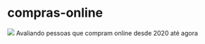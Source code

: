 # compras-online
<img src="https://ichef.bbci.co.uk/news/640/cpsprodpb/E8F5/production/_115873695_gettyimages-957125704.jpg" />
Avaliando pessoas que compram online desde 2020 até agora
